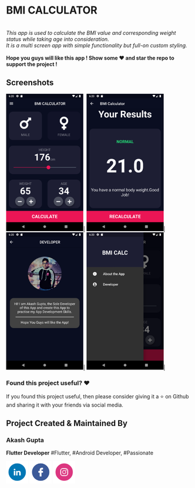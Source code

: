 # BMI CALCULATOR
<br>_This app is used to calculate the BMI value and corresponding weight status while taking age into consideration.<br>
It is a multi screen app with simple functionality but full-on custom styling.<br><br>_
**Hope you guys will like this app ! Show some ❤️ and star the repo to support the project !**
<br>
## Screenshots
<img src="https://github.com/Akash-Gupta-2000/bmiCalculator/blob/master/readme/homePage.png?raw=true" width="210">|
<img src="https://github.com/Akash-Gupta-2000/bmiCalculator/blob/master/readme/resultsPage.png?raw=true" width="210">|
<img src="https://github.com/Akash-Gupta-2000/bmiCalculator/blob/master/readme/devPage.png?raw=true" width="210">|
<img src="https://github.com/Akash-Gupta-2000/bmiCalculator/blob/master/readme/drawer.png?raw=true" width="210">|

### Found this project useful? :heart:

If you found this project useful, then please consider giving it a :star: on Github and sharing it with your friends via social media.

## Project Created & Maintained By

### Akash Gupta 
**Flutter Developer** #Flutter, #Android Developer, #Passionate

<a href="www.linkedin.com/in/akashgupta2000"><img src="https://github.com/aritraroy/social-icons/blob/master/linkedin-icon.png?raw=true" width="60"></a>
<a href="https://www.facebook.com/profile.php?id=100011464338988"><img src="https://github.com/aritraroy/social-icons/blob/master/facebook-icon.png?raw=true" width="60"></a>
<a href="https://www.instagram.com/gupta.akash.2000/"><img src="https://github.com/aritraroy/social-icons/blob/master/instagram-icon.png?raw=true" width="60"></a>
